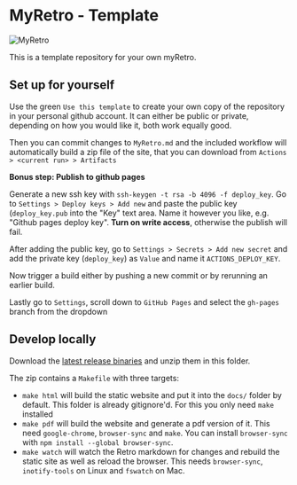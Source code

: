 # MyRetro - Template

![MyRetro](https://github.com/futurice/myRetro-template/workflows/MyRetro/badge.svg)

This is a template repository for your own myRetro.

## Set up for yourself

Use the green `Use this template` to create your own copy of the repository in your personal github account. It can either be public or private, depending on how you would like it, both work equally good.

Then you can commit changes to `MyRetro.md` and the included workflow will automatically build a zip file of the site, that you can download from `Actions > <current run> > Artifacts`

**Bonus step: Publish to github pages**

Generate a new ssh key with `ssh-keygen -t rsa -b 4096 -f deploy_key`. Go to `Settings > Deploy keys > Add new` and paste the public key (`deploy_key.pub` into the "Key" text area. Name it however you like, e.g. "Github pages deploy key". **Turn on write access**, otherwise the publish will fail.

After adding the public key, go to `Settings > Secrets > Add new secret` and add the private key (`deploy_key`) as `Value` and name it `ACTIONS_DEPLOY_KEY`.

Now trigger a build either by pushing a new commit or by rerunning an earlier build.

Lastly go to `Settings`, scroll down to `GitHub Pages` and select the `gh-pages` branch from the dropdown

## Develop locally

Download the [latest release binaries](https://github.com/futurice/myRetroGenerator/releases/latest/) and unzip them in this folder.

The zip contains a `Makefile` with three targets:

- `make html` will build the static website and put it into the `docs/` folder by default. This folder is already gitignore'd. For this you only need `make` installed
- `make pdf` will build the website and generate a pdf version of it. This need `google-chrome`, `browser-sync` and `make`. You can install `browser-sync` with `npm install --global browser-sync`.
- `make watch` will watch the Retro markdown for changes and rebuild the static site as well as reload the browser. This needs `browser-sync`, `inotify-tools` on Linux and `fswatch` on Mac.
